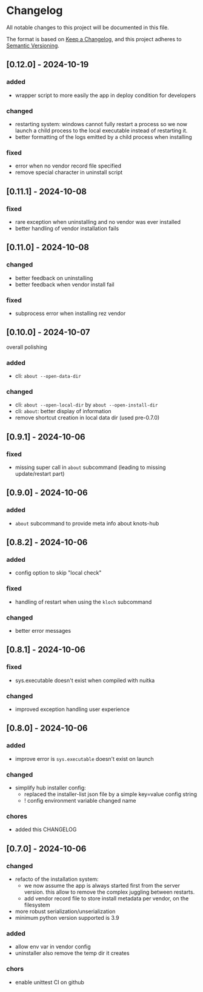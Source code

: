# Changelog

All notable changes to this project will be documented in this file.

The format is based on [Keep a Changelog](https://keepachangelog.com/en/1.0.0/),
and this project adheres to [Semantic Versioning](https://semver.org/spec/v2.0.0.html).

## [0.12.0] - 2024-10-19

### added

- wrapper script to more easily the app in deploy condition for developers

### changed

- restarting system: windows cannot fully restart a process so we now launch
  a child process to the local executable instead of restarting it.
- better formatting of the logs emitted by a child process when installing

### fixed

- error when no vendor record file specified
- remove special character in uninstall script

## [0.11.1] - 2024-10-08

### fixed

- rare exception when uninstalling and no vendor was ever installed
- better handling of vendor installation fails

## [0.11.0] - 2024-10-08

### changed

- better feedback on uninstalling
- better feedback when vendor install fail

### fixed

- subprocess error when installing rez vendor

## [0.10.0] - 2024-10-07

overall polishing

### added

- cli: `about --open-data-dir`

### changed

- cli: `about --open-local-dir` by `about --open-install-dir`
- cli: `about`: better display of information
- remove shortcut creation in local data dir (used pre-0.7.0)

## [0.9.1] - 2024-10-06

### fixed

- missing super call in `about` subcommand (leading to missing update/restart part)

## [0.9.0] - 2024-10-06

### added

- `about` subcommand to provide meta info about knots-hub

## [0.8.2] - 2024-10-06

### added

- config option to skip "local check"

### fixed

- handling of restart when using the `kloch` subcommand

### changed

- better error messages 


## [0.8.1] - 2024-10-06

### fixed

- sys.executable doesn't exist when compiled with nuitka

### changed

- improved exception handling user experience


## [0.8.0] - 2024-10-06

### added

- improve error is `sys.executable` doesn't exist on launch

### changed

- simplify hub installer config:
  - replaced the installer-list json file by a simple key=value config string
  - ! config environment variable changed name

### chores

- added this CHANGELOG

## [0.7.0] - 2024-10-06

### changed

- refacto of the installation system:
  - we now assume the app is always started first from the server version. this allow to remove the complex juggling between restarts.
  - add vendor record file to store install metadata per vendor, on the filesystem
- more robust serialization/unserialization
- minimum python version supported is 3.9

### added

- allow env var in vendor config
- uninstaller also remove the temp dir it creates

### chors

- enable unittest CI on github